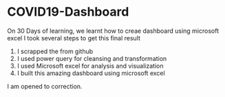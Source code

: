 # COVID19-Dashboard
On 30 Days of learning, we learnt how to creae dashboard using microsoft excel
I took several steps to get this final result
1. I scrapped the from github
2. I used power query for cleansing and transformation
3. I used Microsoft excel for analysis and visualization
5. I built this amazing dashboard using microsoft excel

I am opened to correction.
